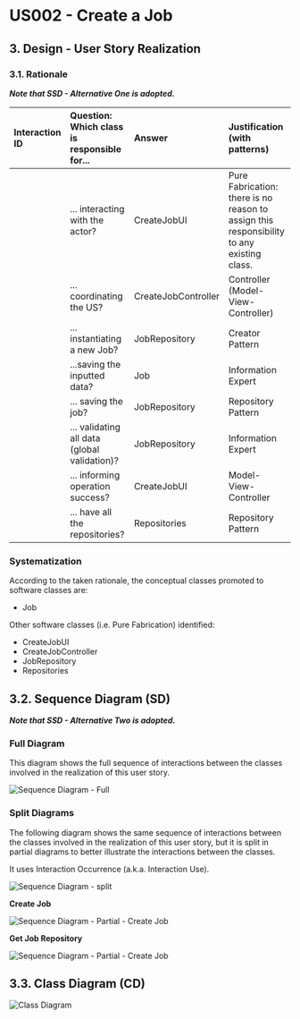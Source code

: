 # US002 - Create a Job 

## 3. Design - User Story Realization 

### 3.1. Rationale

_**Note that SSD - Alternative One is adopted.**_

| Interaction ID | Question: Which class is responsible for...   | Answer              | Justification (with patterns)                                                             |
|:---------------|:----------------------------------------------|:--------------------|:------------------------------------------------------------------------------------------|
| 		             | 	... interacting with the actor?              | CreateJobUI         | Pure Fabrication: there is no reason to assign this responsibility to any existing class. |
| 		             | 	... coordinating the US?                     | CreateJobController | Controller  (Model-View-Controller)                                                       |
| 	  		          | 	... instantiating a new Job?                 | JobRepository       | Creator Pattern                                                                           |
| 		             | 	...saving the inputted data?                 | Job                 | Information Expert                                                                        |
| 		             | 	... saving the job?                          | JobRepository       | Repository Pattern                                                                        |
| 		             | 	... validating all data (global validation)? | JobRepository       | Information Expert                                                                        | 
|   		           | 	... informing operation success?             | CreateJobUI         | Model-View-Controller                                                                     | 
|                | ... have all the repositories?                | Repositories        | Repository Pattern                                                                        |

### Systematization ##

According to the taken rationale, the conceptual classes promoted to software classes are: 

* Job

Other software classes (i.e. Pure Fabrication) identified: 

* CreateJobUI  
* CreateJobController
* JobRepository
* Repositories


## 3.2. Sequence Diagram (SD)

_**Note that SSD - Alternative Two is adopted.**_

### Full Diagram

This diagram shows the full sequence of interactions between the classes involved in the realization of this user story.

![Sequence Diagram - Full](svg/us002-sequence-diagram-full.svg)

### Split Diagrams

The following diagram shows the same sequence of interactions between the classes involved in the realization of this user story, but it is split in partial diagrams to better illustrate the interactions between the classes.

It uses Interaction Occurrence (a.k.a. Interaction Use).

![Sequence Diagram - split](svg/us002-sequence-diagram-split.svg)

**Create Job**

![Sequence Diagram - Partial - Create Job](svg/us002-sequence-diagram-partial-create-job.svg)

**Get Job Repository**

![Sequence Diagram - Partial - Create Job](svg/us002-sequence-diagram-partial-get-job-repository.svg)

## 3.3. Class Diagram (CD)

![Class Diagram](svg/us002-class-diagram.svg)